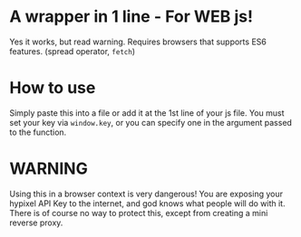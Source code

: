 # A wrapper in 1 line - For WEB js!
Yes it works, but read warning.
Requires browsers that supports ES6 features. (spread operator, `fetch`)

# How to use

Simply paste this into a file or add it at the 1st line of your js file. 
You must set your key via `window.key`, or you can specify one in the argument passed to the function.

# WARNING 

Using this in a browser context is very dangerous! You are exposing your hypixel API Key to the internet, and god knows what people will do with it. There is of course no way to protect this, except from creating a mini reverse proxy. 
